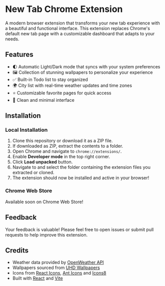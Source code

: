 # New Tab Chrome Extension

A modern browser extension that transforms your new tab experience with a beautiful and functional interface. This extension replaces Chrome's default new tab page with a customizable dashboard that adapts to your needs.

## Features

- 🌓 Automatic Light/Dark mode that syncs with your system preferences
- 🖼️ Collection of stunning wallpapers to personalize your experience
- ✅ Built-in Todo list to stay organized
- 🌍 City list with real-time weather updates and time zones
- ⭐ Customizable favorite pages for quick access
- 🎨 Clean and minimal interface

## Installation

### Local Installation

1. Clone this repository or download it as a ZIP file.
2. If downloaded as ZIP, extract the contents to a folder.
3. Open Chrome and navigate to `chrome://extensions/`.
4. Enable **Developer mode** in the top right corner.
5. Click **Load unpacked** button.
6. Navigate to and select the folder containing the extension files you extracted or cloned.
7. The extension should now be installed and active in your browser!

### Chrome Web Store

Available soon on Chrome Web Store!

## Feedback

Your feedback is valuable! Please feel free to open issues or submit pull requests to help improve this extension.

## Credits

- Weather data provided by [OpenWeather API](https://openweathermap.org/api)
- Wallpapers sourced from [UHD Wallpapers](https://www.uhdpaper.com/)
- Icons from [React Icons](https://react-icons.github.io/react-icons/), [Ant Icons](https://ant.design/components/icon) and [Icons8](https://icons8.com/)
- Built with [React](https://reactjs.org) and [Vite](https://vitejs.dev)

